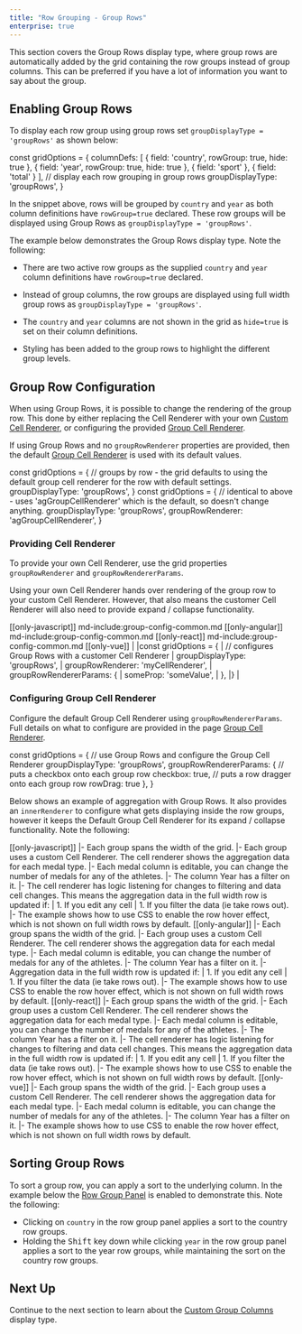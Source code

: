 ```yaml
---
title: "Row Grouping - Group Rows"
enterprise: true
---
```


This section covers the Group Rows display type, where group rows are automatically added by the grid containing the 
row groups instead of group columns. This can be preferred if you have a lot of information you want to say about the group.

<image-caption src="grouping-group-rows/resources/group-rows.png" alt="Group Rows" maxWidth="80%" constrained="true" centered="true"></image-caption>

## Enabling Group Rows

To display each row group using group rows set `groupDisplayType = 'groupRows'` as shown below:

<snippet spaceBetweenProperties="true">
const gridOptions = {
    columnDefs: [
        { field: 'country', rowGroup: true, hide: true },
        { field: 'year', rowGroup: true, hide: true },
        { field: 'sport' },
        { field: 'total' }
    ],
    // display each row grouping in group rows
    groupDisplayType: 'groupRows', 
}
</snippet>

In the snippet above, rows will be grouped by `country` and `year` as both column definitions have `rowGroup=true` declared.
These row groups will be displayed using Group Rows as `groupDisplayType = 'groupRows'`.

The example below demonstrates the Group Rows display type. Note the following:

- There are two active row groups as the supplied `country` and `year` column definitions have `rowGroup=true` declared.

- Instead of group columns, the row groups are displayed using full width group rows as `groupDisplayType = 'groupRows'`.

- The `country` and `year` columns are not shown in the grid as `hide=true` is set on their column definitions.

- Styling has been added to the group rows to highlight the different group levels.

<grid-example title='Enabling Group Rows' name='enabling-group-rows' type='mixed' options='{ "enterprise": true, "exampleHeight": 515, "modules": ["clientside", "rowgrouping"] }'></grid-example>

## Group Row Configuration

When using Group Rows, it is possible to change the rendering of the group row. This done by either replacing the 
Cell Renderer with your own [Custom Cell Renderer](/component-cell-renderer/), or configuring the provided 
[Group Cell Renderer](/group-cell-renderer/).

If using Group Rows and no `groupRowRenderer` properties are provided, then the default 
[Group Cell Renderer](/group-cell-renderer/) is used with its default values.
 
<snippet>
const gridOptions = {
    // groups by row - the grid defaults to using the default group cell renderer for the row with default settings.
    groupDisplayType: 'groupRows', 
}
</snippet>

<snippet>
const gridOptions = {
    // identical to above - uses 'agGroupCellRenderer' which is the default, so doesn't change anything.
    groupDisplayType: 'groupRows',
    groupRowRenderer: 'agGroupCellRenderer',
}
</snippet>


### Providing Cell Renderer

To provide your own Cell Renderer, use the grid properties `groupRowRenderer` and `groupRowRendererParams`.

Using your own Cell Renderer hands over rendering of the group row to your custom Cell Renderer. However, that also means
the customer Cell Renderer will also need to provide expand / collapse functionality.

[[only-javascript]]
md-include:group-config-common.md
[[only-angular]]
md-include:group-config-common.md
[[only-react]]
md-include:group-config-common.md
[[only-vue]]
|<snippet>
|const gridOptions = {
|    // configures Group Rows with a customer Cell Renderer
|    groupDisplayType: 'groupRows', 
|    groupRowRenderer: 'myCellRenderer',
|    groupRowRendererParams: {
|        someProp: 'someValue',
|    },
|}
|</snippet>

### Configuring Group Cell Renderer

Configure the default Group Cell Renderer using `groupRowRendererParams`. Full details on what to configure are provided
in the page [Group Cell Renderer](/group-cell-renderer/).

<snippet>
const gridOptions = {
    // use Group Rows and configure the Group Cell Renderer
    groupDisplayType: 'groupRows', 
    groupRowRendererParams: {
        // puts a checkbox onto each group row
        checkbox: true,
        // puts a row dragger onto each group row
        rowDrag: true
    },
}
</snippet>

Below shows an example of aggregation with Group Rows. It also provides an `innerRenderer` to configure what gets 
displaying inside the row groups, however it keeps the Default Group Cell Renderer for its expand / collapse 
functionality. Note the following:

[[only-javascript]]
|- Each group spans the width of the grid.
|- Each group uses a custom Cell Renderer. The cell renderer shows the aggregation data for each medal type.
|- Each medal column is editable, you can change the number of medals for any of the athletes.
|- The column Year has a filter on it.
|- The cell renderer has logic listening for changes to filtering and data cell changes. This means the aggregation data in the full width row is updated if:
|    1. If you edit any cell
|    1. If you filter the data (ie take rows out).
|- The example shows how to use CSS to enable the row hover effect, which is not shown on full width rows by default.
[[only-angular]]
|- Each group spans the width of the grid.
|- Each group uses a custom Cell Renderer. The cell renderer shows the aggregation data for each medal type.
|- Each medal column is editable, you can change the number of medals for any of the athletes.
|- The column Year has a filter on it.
|- Aggregation data in the full width row is updated if:
|    1. If you edit any cell
|    1. If you filter the data (ie take rows out).
|- The example shows how to use CSS to enable the row hover effect, which is not shown on full width rows by default.
[[only-react]]
|- Each group spans the width of the grid.
|- Each group uses a custom Cell Renderer. The cell renderer shows the aggregation data for each medal type.
|- Each medal column is editable, you can change the number of medals for any of the athletes.
|- The column Year has a filter on it.
|- The cell renderer has logic listening for changes to filtering and data cell changes. This means the aggregation data in the full width row is updated if:
|    1. If you edit any cell
|    1. If you filter the data (ie take rows out).
|- The example shows how to use CSS to enable the row hover effect, which is not shown on full width rows by default.
[[only-vue]]
|- Each group spans the width of the grid.
|- Each group uses a custom Cell Renderer. The cell renderer shows the aggregation data for each medal type.
|- Each medal column is editable, you can change the number of medals for any of the athletes.
|- The column Year has a filter on it.
|- The example shows how to use CSS to enable the row hover effect, which is not shown on full width rows by default.

<grid-example title='Full Width Groups Rendering' name='full-width-groups-rendering' type='generated' options='{ "enterprise": true, "exampleHeight": 515, "modules": ["clientside", "rowgrouping"], "extras": ["fontawesome"] }'></grid-example>

## Sorting Group Rows

To sort a group row, you can apply a sort to the underlying column. In the example below the [Row Group Panel](/grouping-group-panel/) is enabled to demonstrate this. Note the following:

- Clicking on `country` in the row group panel applies a sort to the country row groups.
- Holding the <kbd>Shift</kbd> key down while clicking `year` in the row group panel applies a sort to the year row groups, while maintaining the sort on the country row groups.

<grid-example title='Sorting Group Rows' name='sorting-group-rows' type='mixed' options='{ "enterprise": true, "exampleHeight": 515, "modules": ["clientside", "rowgrouping"] }'></grid-example>

## Next Up

Continue to the next section to learn about the [Custom Group Columns](../grouping-custom-group-columns/) display type.
